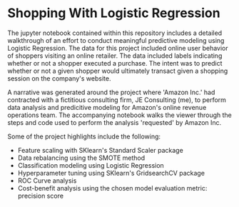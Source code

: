 # Shopping With Logistic Regression

The jupyter notebook contained within this repository includes a detailed walkthrough of an effort to conduct meaningful predictive modeling using Logistic Regression. The data for this project included online user behavior of shoppers visiting an online retailer. The data included labels indicating whether or not a shopper executed a purchase. The intent was to predict whether or not a given shopper would ultimately transact given a shopping session on the company's website. 

A narrative was generated around the project where 'Amazon Inc.' had contracted with a fictitious consulting firm, JE Consulting (me), to perform data analysis and predicitive modeling for Amazon's online revenue operations team. The accompanying notebook walks the viewer through the steps and code used to perform the analysis 'requested' by Amazon Inc. 

Some of the project highlights include the following: 

- Feature scaling with SKlearn's Standard Scaler package
- Data rebalancing using the SMOTE method
- Classification modeling using Logistic Regression
- Hyperparameter tuning using SKlearn's GridsearchCV package
- ROC Curve analysis
- Cost-benefit analysis using the chosen model evaluation metric: precision score
